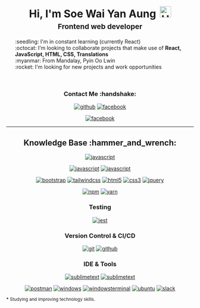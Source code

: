 <h1 style="text-align: center;margin-bottom: 5px;">Hi, I'm Soe Wai Yan Aung<img src="https://raw.githubusercontent.com/iampavangandhi/iampavangandhi/master/gifs/Hi.gif" alt="Hi" style="width: 30px;margin-left: 10px;"></h1>
<h3 style="font-size: 1.2rem; text-align: center;margin: 0 0 20px 0;">Frontend web developer</h3>

<ul style="list-style: none;">
<li>:seedling: I'm in constant learning (currently React)</li>
<li>:octocat: I’m looking to collaborate projects that make use of <strong>React, JavaScript, HTML, CSS, Translations</strong></li>
<li>:myanmar: From Mandalay, Pyin Oo Lwin</li>
<li>:rocket: I'm looking for new projects and work opportunities</li>

</ul>
<br>

<div align="center">
<h3>Contact Me :handshake:</h3>
<a href="https://github.com/soewaiyanag" target="_blank"><img src="https://img.shields.io/badge/-Github-black?logo=github&style=flat-square" alt="github"/></a>
<a href="https://www.frontendmentor.io/profile/soewaiyanag" target="_blank"><img src="https://img.shields.io/badge/-Frontendmentor-red?logo=frontendmentor&style=flat-square" alt="facebook"></a>

<a href="https://www.facebook.com/soewaiyanag" target="_blank"><img src="https://img.shields.io/badge/-Facebook-white?logo=facebook&style=flat-square" alt="facebook"></a>


</div>

---

<div align="center">
<h2>Knowledge Base :hammer_and_wrench:</h2>

<a href="https://reactjs.org/" target="_blank"><img src="https://img.shields.io/badge/react-white.svg?style=for-the-badge&logo=react&logoColor=#F7DF1E" alt="javascript"/></a>

<a href="https://developer.mozilla.org/en-US/docs/Web/JavaScript" target="_blank"><img src="https://img.shields.io/badge/JavaScript-white.svg?style=for-the-badge&logo=javascript&logoColor=#F7DF1E" alt="javascript"/></a>
<a href="https://www.python.org" target="_blank"><img src="https://img.shields.io/badge/python-white.svg?style=for-the-badge&logo=python&logoColor=#F7DF1E" alt="javascript"/></a>

<a href="https://getbootstrap.com/" target="_blank"><img src="https://img.shields.io/badge/-Bootstrap-white?logo=bootstrap&logoColor=7952B3&style=for-the-badge" alt="bootstrap"/></a>
<a href="https://tailwindcss.com/" target="_blank"><img src="https://img.shields.io/badge/-tailwind css-white?logo=tailwindcss&logoColor=06B6D4&style=for-the-badge" alt="tailwindcss"/></a>
<a href="https://html.spec.whatwg.org/multipage/" target="_blank"><img src="https://img.shields.io/badge/-HTML-white?logo=html5&style=for-the-badge" alt="html5"/></a>
<a href="https://www.w3.org/Style/CSS" target="_blank"><img src="https://img.shields.io/badge/-CSS-white?logo=css3&logoColor=1572B6&style=for-the-badge" alt="css3"/></a>
<a href="https://jquery.com/" target="_blank"><img src="https://img.shields.io/badge/-jquery-white?logo=jquery&logoColor=0769AD&style=for-the-badge" alt="jquery"/></a>

<a href="https://www.npmjs.com/" target="_blank"><img src="https://img.shields.io/badge/-npm-white?logo=npm&logoColor=CB3837&style=for-the-badge" alt="npm"/></a>
<a href="https://yarnpkg.com/" target="_blank"><img src="https://img.shields.io/badge/-yarn-white?logo=yarn&logoColor=2C8EBB&style=for-the-badge" alt="yarn"/></a>

<h3>Testing</h3>

<a href="https://jestjs.io/" target="_blank"><img src="https://img.shields.io/badge/-jest*-white?logo=jest&logoColor=C21325&style=for-the-badge" alt="jest"/></a>

<h3>Version Control & CI/CD</h3>
<a href="https://git-scm.com/" target="_blank"><img src="https://img.shields.io/badge/-git-white?logo=git&logoColor=F05032&style=for-the-badge" alt="git"/></a>
<a href="https://github.com/" target="_blank"><img src="https://img.shields.io/badge/-github-white?logo=github&logoColor=181717&style=for-the-badge" alt="github"/></a>

<h3>IDE & Tools</h3>

<a href="https://www.sublimetext.com/" target="_blank"><img src="https://img.shields.io/badge/-sublime_text-white?logo=sublimetext&logoColor=FF9800&style=for-the-badge" alt="sublimetext"/></a>
<a href="https://code.visualstudio.com/" target="_blank"><img src="https://img.shields.io/badge/-vs_code-white?logo=visual-studio-code&logoColor=blue&style=for-the-badge" alt="sublimetext"/></a>

<a href="https://www.postman.com/" target="_blank"><img src="https://img.shields.io/badge/-postman-white?logo=postman&logoColor=FF6C37&style=for-the-badge" alt="postman"/></a>
<a href="https://www.microsoft.com/en-us/windows" target="_blank"><img src="https://img.shields.io/badge/-windows-white?logo=windows&logoColor=0078D6&style=for-the-badge" alt="windows"/></a>
<a href="https://github.com/microsoft/terminal" target="_blank"><img src="https://img.shields.io/badge/-windows_terminal-white?logo=windowsterminal&logoColor=4D4D4D&style=for-the-badge" alt="windowsterminal"/></a>
<a href="https://ubuntu.com/" target="_blank"><img src="https://img.shields.io/badge/-ubuntu-white?logo=ubuntu&logoColor=E95420&style=for-the-badge" alt="ubuntu"/></a>
<a href="https://slack.com/" target="_blank"><img src="https://img.shields.io/badge/-slack-white?logo=slack&logoColor=4A154B&style=for-the-badge" alt="slack"/></a>

</div>

<small><strong>\*</strong> Studying and improving technology skills.</small>

